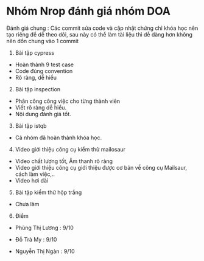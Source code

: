 # Nhóm Nrop đánh giá nhóm DOA
Đánh giá chung : Các commit sửa code và cập nhật chứng chỉ khóa học nên tạo riêng để dễ theo dõi, sau này có thể làm tài liệu thì dễ dàng hơn không nên dồn chung vào 1 commit
1. Bài tập cypress
- Hoàn thành 9 test case
- Code đúng convention
- Rõ ràng, dễ hiểu
2. Bài tập inspection
- Phân công công việc cho từng thành viên
- Viết rõ ràng dễ hiểu.
- Nội dung đánh giá tốt.
3. Bài tập istqb
- Cả nhóm đã hoàn thành khóa học.
4. Video giới thiệu công cụ kiểm thử mailosaur
- Video chất lượng tốt, Âm thanh rõ ràng
- Video giới thiệu công cụ giới thiệu được cơ bản về công cụ Mailsaur, cách làm việc,..
- Video hơi dài
5. Bài tập kiểm thử hộp trắng
- Chưa làm
6. Điểm
- Phùng Thị Lương : 9/10

- Đỗ Trà My : 9/10

- Nguyễn Thị Ngàn : 9/10
